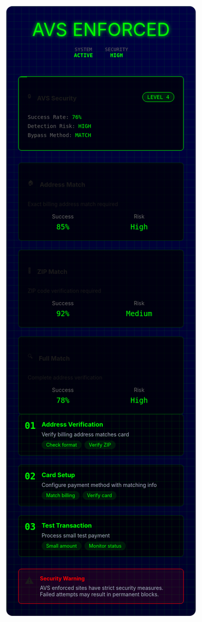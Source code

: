 <div class="avs-container">
  <div class="cyber-grid"></div>
  <div class="header">
    <div class="glitch-text" data-text="AVS ENFORCED">AVS ENFORCED</div>
    <div class="status-bar">
      <div class="status-item">
        <span class="label">SYSTEM</span>
        <span class="value">ACTIVE</span>
      </div>
      <div class="status-item">
        <span class="label">SECURITY</span>
        <span class="value">HIGH</span>
      </div>
    </div>
  </div>

  <div class="avs-grid">
    <div class="avs-card">
      <div class="card-header">
        <span class="icon">🔒</span>
        <h3>AVS Security</h3>
        <div class="security-level">LEVEL 4</div>
      </div>
      <div class="card-content">
        <div class="stat-line">Success Rate: <span class="value">76%</span></div>
        <div class="stat-line">Detection Risk: <span class="value">HIGH</span></div>
        <div class="stat-line">Bypass Method: <span class="value">MATCH</span></div>
      </div>
      <div class="scan-line"></div>
    </div>
  </div>

  <div class="methods-section">
    <AccordionItem type="cyber" title="AVS Methods" icon="🔐" status="ACTIVE">
      <div class="methods-grid">
        <div class="method-card">
          <div class="method-header">
            <span class="icon">🏠</span>
            <h3>Address Match</h3>
          </div>
          <div class="method-content">
            <p>Exact billing address match required</p>
            <div class="method-stats">
              <div class="stat">
                <span class="label">Success</span>
                <span class="value">85%</span>
              </div>
              <div class="stat">
                <span class="label">Risk</span>
                <span class="value">High</span>
              </div>
            </div>
          </div>
        </div>
        <div class="method-card">
          <div class="method-header">
            <span class="icon">📮</span>
            <h3>ZIP Match</h3>
          </div>
          <div class="method-content">
            <p>ZIP code verification required</p>
            <div class="method-stats">
              <div class="stat">
                <span class="label">Success</span>
                <span class="value">92%</span>
              </div>
              <div class="stat">
                <span class="label">Risk</span>
                <span class="value">Medium</span>
              </div>
            </div>
          </div>
        </div>
        <div class="method-card">
          <div class="method-header">
            <span class="icon">🔍</span>
            <h3>Full Match</h3>
          </div>
          <div class="method-content">
            <p>Complete address verification</p>
            <div class="method-stats">
              <div class="stat">
                <span class="label">Success</span>
                <span class="value">78%</span>
              </div>
              <div class="stat">
                <span class="label">Risk</span>
                <span class="value">High</span>
              </div>
            </div>
          </div>
        </div>
      </div>
    </AccordionItem>
  </div>

  <div class="steps-section">
    <AccordionItem type="neon" title="Bypass Steps" icon="📝" status="GUIDE">
      <div class="steps">
        <div class="step">
          <div class="step-number">01</div>
          <div class="step-content">
            <h3>Address Verification</h3>
            <p>Verify billing address matches card</p>
            <div class="step-notes">
              <span class="note">Check format</span>
              <span class="note">Verify ZIP</span>
            </div>
          </div>
        </div>
        <div class="step">
          <div class="step-number">02</div>
          <div class="step-content">
            <h3>Card Setup</h3>
            <p>Configure payment method with matching info</p>
            <div class="step-notes">
              <span class="note">Match billing</span>
              <span class="note">Verify card</span>
            </div>
          </div>
        </div>
        <div class="step">
          <div class="step-number">03</div>
          <div class="step-content">
            <h3>Test Transaction</h3>
            <p>Process small test payment</p>
            <div class="step-notes">
              <span class="note">Small amount</span>
              <span class="note">Monitor status</span>
            </div>
          </div>
        </div>
      </div>
    </AccordionItem>
  </div>

  <div class="security-notice">
    <div class="notice-icon">⚠️</div>
    <div class="notice-content">
      <h4>Security Warning</h4>
      <p>AVS enforced sites have strict security measures. Failed attempts may result in permanent blocks.</p>
    </div>
    <div class="notice-scanner"></div>
  </div>
</div>

<style>
.avs-container {
  position: relative;
  padding: 2rem;
  background: linear-gradient(45deg, #000022, #000044);
  border-radius: 1rem;
  margin: 2rem 0;
  overflow: hidden;
}

.cyber-grid {
  position: absolute;
  top: 0;
  left: 0;
  right: 0;
  bottom: 0;
  background: 
    linear-gradient(90deg, rgba(0, 255, 0, 0.1) 1px, transparent 1px),
    linear-gradient(rgba(0, 255, 0, 0.1) 1px, transparent 1px);
  background-size: 20px 20px;
  animation: matrixScroll 20s linear infinite;
}

.header {
  text-align: center;
  margin-bottom: 3rem;
  position: relative;
  z-index: 1;
}

.glitch-text {
  font-size: 3rem;
  color: #00ff00;
  text-shadow: 0 0 10px #00ff00;
  position: relative;
}

.glitch-text::before,
.glitch-text::after {
  content: attr(data-text);
  position: absolute;
  top: 0;
  left: 0;
  width: 100%;
  height: 100%;
  clip: rect(0, 900px, 0, 0);
  animation: glitch 2s infinite linear alternate-reverse;
}

.status-bar {
  display: flex;
  justify-content: center;
  gap: 2rem;
  margin-top: 1rem;
}

.status-item {
  display: flex;
  flex-direction: column;
  align-items: center;
}

.status-item .label {
  color: #666;
  font-size: 0.8rem;
  font-family: monospace;
}

.status-item .value {
  color: #00ff00;
  font-family: monospace;
  font-weight: bold;
}

.avs-grid {
  display: grid;
  grid-template-columns: repeat(auto-fit, minmax(300px, 1fr));
  gap: 2rem;
  margin-bottom: 2rem;
}

.avs-card {
  background: rgba(0, 0, 0, 0.7);
  border: 1px solid #00ff00;
  border-radius: 0.5rem;
  padding: 1.5rem;
  position: relative;
  overflow: hidden;
}

.card-header {
  display: flex;
  align-items: center;
  gap: 1rem;
  margin-bottom: 1rem;
}

.security-level {
  margin-left: auto;
  padding: 0.25rem 0.75rem;
  background: rgba(0, 255, 0, 0.1);
  border: 1px solid #00ff00;
  border-radius: 1rem;
  color: #00ff00;
  font-family: monospace;
}

.stat-line {
  font-family: monospace;
  color: #666;
  margin: 0.5rem 0;
}

.value {
  color: #00ff00;
}

.scan-line {
  position: absolute;
  top: 0;
  left: 0;
  width: 100%;
  height: 2px;
  background: #00ff00;
  opacity: 0.5;
  animation: scan 2s linear infinite;
}

.methods-grid {
  display: grid;
  grid-template-columns: repeat(auto-fit, minmax(250px, 1fr));
  gap: 1.5rem;
}

.method-card {
  background: rgba(0, 0, 0, 0.7);
  border: 1px solid rgba(0, 255, 0, 0.2);
  border-radius: 0.5rem;
  padding: 1.5rem;
  position: relative;
  overflow: hidden;
}

.method-header {
  display: flex;
  align-items: center;
  gap: 1rem;
  margin-bottom: 1rem;
}

.method-stats {
  display: grid;
  grid-template-columns: repeat(2, 1fr);
  gap: 1rem;
  margin-top: 1rem;
}

.method-stats .stat {
  text-align: center;
}

.method-stats .label {
  display: block;
  color: #666;
  font-size: 0.9rem;
  margin-bottom: 0.5rem;
}

.method-stats .value {
  color: #00ff00;
  font-family: monospace;
  font-size: 1.2rem;
}

.steps {
  display: grid;
  gap: 1.5rem;
}

.step {
  display: flex;
  gap: 1rem;
  padding: 1rem;
  background: rgba(0, 0, 0, 0.7);
  border: 1px solid rgba(0, 255, 0, 0.2);
  border-radius: 0.5rem;
}

.step-number {
  font-size: 1.5rem;
  font-weight: bold;
  color: #00ff00;
  font-family: monospace;
}

.step-content h3 {
  margin: 0 0 0.5rem 0;
  color: #00ff00;
}

.step-content p {
  margin: 0 0 0.5rem 0;
  color: #a8b2c3;
}

.step-notes {
  display: flex;
  gap: 0.5rem;
  flex-wrap: wrap;
}

.note {
  padding: 0.25rem 0.75rem;
  background: rgba(0, 255, 0, 0.1);
  border-radius: 1rem;
  font-size: 0.8rem;
  color: #00ff00;
}

.security-notice {
  display: flex;
  gap: 1rem;
  padding: 1rem;
  background: rgba(255, 0, 0, 0.1);
  border: 1px solid #ff0000;
  border-radius: 0.5rem;
  position: relative;
  overflow: hidden;
  margin-top: 2rem;
}

.notice-icon {
  font-size: 1.5rem;
}

.notice-content h4 {
  margin: 0 0 0.5rem 0;
  color: #ff0000;
}

.notice-content p {
  margin: 0;
  color: #a8b2c3;
}

.notice-scanner {
  position: absolute;
  top: 0;
  left: 0;
  width: 100%;
  height: 2px;
  background: linear-gradient(90deg, transparent, #ff0000, transparent);
  animation: scan 2s linear infinite;
}

@keyframes matrixScroll {
  0% { transform: translate(0, 0); }
  100% { transform: translate(20px, 20px); }
}

@keyframes glitch {
  0% { clip: rect(44px, 900px, 56px, 0); }
  20% { clip: rect(12px, 900px, 65px, 0); }
  40% { clip: rect(78px, 900px, 92px, 0); }
  60% { clip: rect(23px, 900px, 45px, 0); }
  80% { clip: rect(34px, 900px, 86px, 0); }
  100% { clip: rect(67px, 900px, 91px, 0); }
}

@keyframes scan {
  0% { transform: translateX(-100%); }
  100% { transform: translateX(100%); }
}
</style>